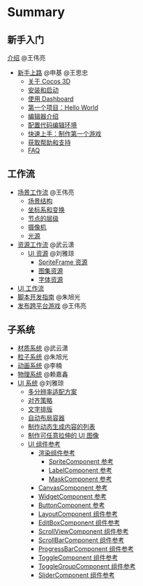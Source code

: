 # Summary

## 新手入门
[介绍](introduction.md) @王伟亮
- [新手上路](helloworld.md) @申基 @王思忠
    - [关于 Cocos 3D]()
    - [安装和启动](getting-started\install.md)
    - [使用 Dashboard](getting-started\dashboard.md)
    - [第一个项目：Hello World](getting-started\helloworld.md)
    - [编辑器介绍]()
    - [配置代码编辑环境]()
    - [快速上手：制作第一个游戏]()
    - [获取帮助和支持]()
    - [FAQ]()

## 工作流
- [场景工作流](workflow/scene/index.md) @王伟亮
  - [场景结构](workflow/scene/scene.md)
  - [坐标系和变换](workflow/scene/transform.md)
  - [节点的层级](workflow/scene/node-tree.md)
  - [摄像机](workflow/scene/camera.md)
  - [光源](workflow/scene/light.md)
- [资源工作流](workflow/resources/index.md) @武云潇
  - [UI 资源](workflow/resources/ui/index.md) @刘雅琼
    - [SpriteFrame 资源](workflow/resources/ui/spriteFrame/spriteFrame.md)
    - [图集资源](https://docs.cocos.com/creator/2.1/manual/zh/asset-workflow/atlas.html)
    - [字体资源](https://docs.cocos.com/creator/2.1/manual/zh/asset-workflow/font.html)
- [UI 工作流](workflow/ui/index.md)
- [脚本开发指南]() @朱旭光
- [发布跨平台游戏]() @王伟亮

## 子系统
- [材质系统](material-system/overview.md) @武云潇
- [粒子系统](particle-system/overview.md) @朱旭光
- [动画系统]() @李楠
- [物理系统](physics/physics.md) @赖嘉鑫
- [UI 系统](https://docs.cocos.com/creator/2.1/manual/zh/ui/) @刘雅琼
  - [多分辨率适配方案](https://docs.cocos.com/creator/2.1/manual/zh/ui/multi-resolution.html)
  - [对齐策略](https://docs.cocos.com/creator/2.1/manual/zh/ui/widget-align.html)
  - [文字排版](https://docs.cocos.com/creator/2.1/manual/zh/ui/label-layout.html)
  - [自动布局容器](https://docs.cocos.com/creator/2.1/manual/zh/ui/auto-layout.html)
  - [制作动态生成内容的列表](https://docs.cocos.com/creator/2.1/manual/zh/ui/list-with-data.html)
  - [制作可任意拉伸的 UI 图像](https://docs.cocos.com/creator/2.1/manual/zh/ui/sliced-sprite.html)
  - [UI 组件参考](https://docs.cocos.com/creator/2.1/manual/zh/ui/ui-components.html)
    - [渲染组件参考](ui-system/components/index.md)
        - [SpriteComponent 参考](ui-system/components/sprite.md)
        - [LabelComponent 参考](ui-system/components/label.md)
        - [MaskComponent 参考](ui-system/components/mask.md)
    - [CanvasComponent 参考](https://docs.cocos.com/creator/2.1/manual/zh/components/canvas.html)
    - [WidgetComponent 参考](https://docs.cocos.com/creator/2.1/manual/zh/components/widget.html)
    - [ButtonComponent 参考](https://docs.cocos.com/creator/2.1/manual/zh/components/button.html)
    - [LayoutComponent 组件参考](https://docs.cocos.com/creator/2.1/manual/zh/components/layout.html)
    - [EditBoxComponent 组件参考](https://docs.cocos.com/creator/2.1/manual/zh/components/editbox.html)
    - [ScrollViewComponent 组件参考](https://docs.cocos.com/creator/2.1/manual/zh/components/scrollview.html)
    - [ScrollBarComponent 组件参考](https://docs.cocos.com/creator/2.1/manual/zh/components/scrollbar.html)
    - [ProgressBarComponent 组件参考](https://docs.cocos.com/creator/2.1/manual/zh/components/progress.html)
    - [ToggleComponent 组件参考](https://docs.cocos.com/creator/2.1/manual/zh/components/toggle.html)
    - [ToggleGroupComponent 组件参考](https://docs.cocos.com/creator/2.1/manual/zh/components/toggleContainer.html)
    - [SliderComponent 组件参考](https://docs.cocos.com/creator/2.1/manual/zh/components/slider.html)

